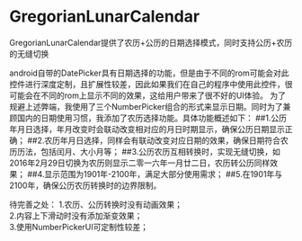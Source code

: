 # GregorianLunarCalendar
GregorianLunarCalendar提供了农历+公历的日期选择模式，同时支持公历+农历的无缝切换

android自带的DatePicker具有日期选择的功能，但是由于不同的rom可能会对此控件进行深度定制，且扩展性较差，因此如果我们在自己的程序中使用此控件，很可能会在不同的rom上显示不同的效果，这给用户带来了很不好的UI体验。
为了规避上述弊端，我使用了三个NumberPicker组合的形式来显示日期。同时为了兼顾国内的日期使用习惯，我添加了农历选择功能。具体功能概述如下：
##1.公历年月日选择，年月改变时会联动改变相对应的月日时期显示，确保公历日期显示正确；
##2.农历年月日选择，同样会有联动改变对应日期的效果，确保日期符合农历历法，包括闰月、大小月等；
##3.公历农历互相转换时，实现无缝切换，如2016年2月29日切换为农历则显示二零一六年一月廿二日，农历转公历同样效果；
##4.显示范围为1901年-2100年，满足大部分使用需求；
##5.在1901年与2100年，确保公历农历转换时的边界限制。

待完善之处：
1.农历、公历转换时没有动画效果；<br>
2.内容上下滑动时没有添加渐变效果；<br>
3.使用NumberPickerUI可定制性较差；<br>
